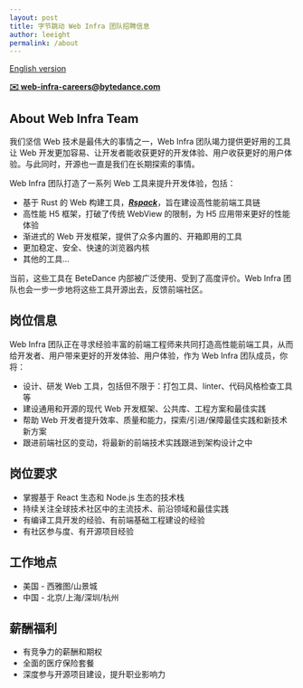 ```yaml
---
layout: post
title: 字节跳动 Web Infra 团队招聘信息
author: leeight
permalink: /about
---
```


[English version](/en/about)

**[✉️ web-infra-careers@bytedance.com](mailto:web-infra-careers@bytedance.com)**


## About Web Infra Team

我们坚信 Web 技术是最伟大的事情之一，Web Infra 团队竭力提供更好用的工具让 Web 开发更加容易、让开发者能收获更好的开发体验、用户收获更好的用户体验。与此同时，开源也一直是我们在长期探索的事情。

Web Infra 团队打造了一系列 Web 工具来提升开发体验，包括：

* 基于 Rust 的 Web 构建工具，***[Rspack](https://www.rspack.dev/blog/announcement.html)***，旨在建设高性能前端工具链
* 高性能 H5 框架，打破了传统 WebView 的限制，为 H5 应用带来更好的性能体验
* 渐进式的 Web 开发框架，提供了众多内置的、开箱即用的工具
* 更加稳定、安全、快速的浏览器内核
* 其他的工具...

当前，这些工具在 BeteDance 内部被广泛使用、受到了高度评价。Web Infra 团队也会一步一步地将这些工具开源出去，反馈前端社区。


## 岗位信息

Web Infra 团队正在寻求经验丰富的前端工程师来共同打造高性能前端工具，从而给开发者、用户带来更好的开发体验、用户体验，作为 Web Infra 团队成员，你将：

* 设计、研发 Web 工具，包括但不限于：打包工具、linter、代码风格检查工具等
* 建设通用和开源的现代 Web 开发框架、公共库、工程方案和最佳实践
* 帮助 Web 开发者提升效率、质量和能力，探索/引进/保障最佳实践和新技术新方案
* 跟进前端社区的变动，将最新的前端技术实践跟进到架构设计之中


## 岗位要求


* 掌握基于 React 生态和 Node.js 生态的技术栈
* 持续关注全球技术社区中的主流技术、前沿领域和最佳实践
* 有编译工具开发的经验、有前端基础工程建设的经验
* 有社区参与度、有开源项目经验


## 工作地点

* 美国 - 西雅图/山景城
* 中国 - 北京/上海/深圳/杭州


## 薪酬福利

* 有竞争力的薪酬和期权
* 全面的医疗保险套餐
* 深度参与开源项目建设，提升职业影响力


